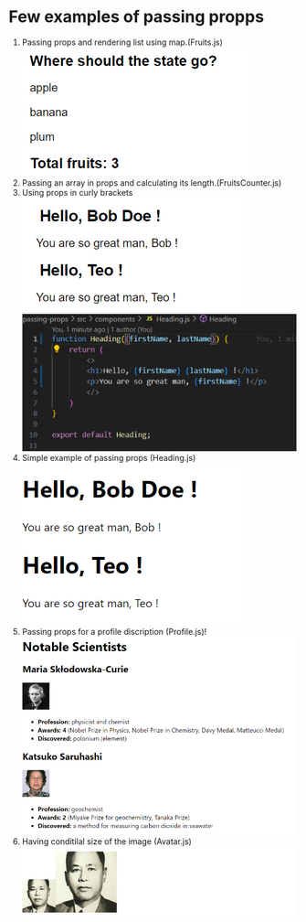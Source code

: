 # Few examples of passing propps

1. Passing props and rendering list using map.(Fruits.js)![Alt text](image-4.png)
2. Passing an array in props and calculating its length.(FruitsCounter.js)
3. Using props in curly brackets![Alt text](image-5.png)![Alt text](image-6.png)
4. Simple example of passing props (Heading.js)![Alt text](image-1.png)
5. Passing props for a profile discription (Profile.js)!![Alt text](image-2.png)
6. Having conditilal size of the image (Avatar.js)![Alt text](image-3.png)
